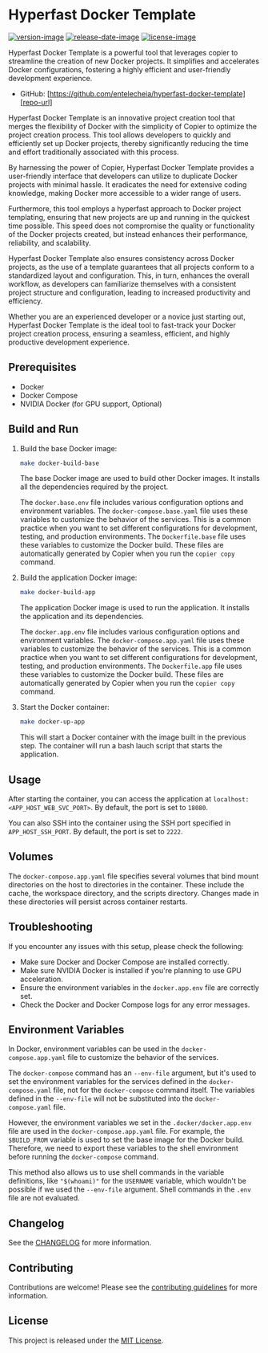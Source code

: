 # Hyperfast Docker Template

[![version-image]][release-url]
[![release-date-image]][release-url]
[![license-image]][license-url]

Hyperfast Docker Template is a powerful tool that leverages copier to streamline the creation of new Docker projects. It simplifies and accelerates Docker configurations, fostering a highly efficient and user-friendly development experience.

- GitHub: [https://github.com/entelecheia/hyperfast-docker-template][repo-url]

Hyperfast Docker Template is an innovative project creation tool that merges the flexibility of Docker with the simplicity of Copier to optimize the project creation process. This tool allows developers to quickly and efficiently set up Docker projects, thereby significantly reducing the time and effort traditionally associated with this process.

By harnessing the power of Copier, Hyperfast Docker Template provides a user-friendly interface that developers can utilize to duplicate Docker projects with minimal hassle. It eradicates the need for extensive coding knowledge, making Docker more accessible to a wider range of users.

Furthermore, this tool employs a hyperfast approach to Docker project templating, ensuring that new projects are up and running in the quickest time possible. This speed does not compromise the quality or functionality of the Docker projects created, but instead enhances their performance, reliability, and scalability.

Hyperfast Docker Template also ensures consistency across Docker projects, as the use of a template guarantees that all projects conform to a standardized layout and configuration. This, in turn, enhances the overall workflow, as developers can familiarize themselves with a consistent project structure and configuration, leading to increased productivity and efficiency.

Whether you are an experienced developer or a novice just starting out, Hyperfast Docker Template is the ideal tool to fast-track your Docker project creation process, ensuring a seamless, efficient, and highly productive development experience.

## Prerequisites

- Docker
- Docker Compose
- NVIDIA Docker (for GPU support, Optional)

## Build and Run

1. Build the base Docker image:

   ```bash
   make docker-build-base
   ```

   The base Docker image are used to build other Docker images. It installs all the dependencies required by the project.

   The `docker.base.env` file includes various configuration options and environment variables. The `docker-compose.base.yaml` file uses these variables to customize the behavior of the services. This is a common practice when you want to set different configurations for development, testing, and production environments. The `Dockerfile.base` file uses these variables to customize the Docker build. These files are automatically generated by Copier when you run the `copier copy` command.

2. Build the application Docker image:

   ```bash
   make docker-build-app
   ```

   The application Docker image is used to run the application. It installs the application and its dependencies.

   The `docker.app.env` file includes various configuration options and environment variables. The `docker-compose.app.yaml` file uses these variables to customize the behavior of the services. This is a common practice when you want to set different configurations for development, testing, and production environments. The `Dockerfile.app` file uses these variables to customize the Docker build. These files are automatically generated by Copier when you run the `copier copy` command.

3. Start the Docker container:

   ```bash
   make docker-up-app
   ```

   This will start a Docker container with the image built in the previous step. The container will run a bash lauch script that starts the application.

## Usage

After starting the container, you can access the application at `localhost:<APP_HOST_WEB_SVC_PORT>`. By default, the port is set to `18080`.

You can also SSH into the container using the SSH port specified in `APP_HOST_SSH_PORT`. By default, the port is set to `2222`.

## Volumes

The `docker-compose.app.yaml` file specifies several volumes that bind mount directories on the host to directories in the container. These include the cache, the workspace directory, and the scripts directory. Changes made in these directories will persist across container restarts.

## Troubleshooting

If you encounter any issues with this setup, please check the following:

- Make sure Docker and Docker Compose are installed correctly.
- Make sure NVIDIA Docker is installed if you're planning to use GPU acceleration.
- Ensure the environment variables in the `docker.app.env` file are correctly set.
- Check the Docker and Docker Compose logs for any error messages.

## Environment Variables

In Docker, environment variables can be used in the `docker-compose.app.yaml` file to customize the behavior of the services.

The `docker-compose` command has an `--env-file` argument, but it's used to set the environment variables for the services defined in the `docker-compose.yaml` file, not for the `docker-compose` command itself. The variables defined in the `--env-file` will not be substituted into the `docker-compose.yaml` file.

However, the environment variables we set in the `.docker/docker.app.env` file are used in the `docker-compose.app.yaml` file. For example, the `$BUILD_FROM` variable is used to set the base image for the Docker build. Therefore, we need to export these variables to the shell environment before running the `docker-compose` command.

This method also allows us to use shell commands in the variable definitions, like `"$(whoami)"` for the `USERNAME` variable, which wouldn't be possible if we used the `--env-file` argument. Shell commands in the `.env` file are not evaluated.

## Changelog

See the [CHANGELOG] for more information.

## Contributing

Contributions are welcome! Please see the [contributing guidelines] for more information.

## License

This project is released under the [MIT License][license-url].
<!-- Links: -->
[license-image]: https://img.shields.io/github/license/entelecheia/hyperfast-docker-template
[license-url]: https://github.com/entelecheia/hyperfast-docker-template/blob/main/LICENSE
[version-image]: https://img.shields.io/github/v/release/entelecheia/hyperfast-docker-template?sort=semver
[release-date-image]: https://img.shields.io/github/release-date/entelecheia/hyperfast-docker-template
[release-url]: https://github.com/entelecheia/hyperfast-docker-template/releases
[repo-url]: https://github.com/entelecheia/hyperfast-docker-template
[changelog]: https://github.com/entelecheia/hyperfast-docker-template/blob/main/CHANGELOG.md
[contributing guidelines]: https://github.com/entelecheia/hyperfast-docker-template/blob/main/CONTRIBUTING.md
<!-- Links: -->
